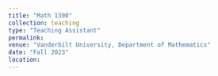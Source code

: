 ```yaml
---
title: "Math 1300"
collection: teaching
type: "Teaching Assistant"
permalink: 
venue: "Vanderbilt University, Department of Mathematics"
date: "Fall 2023"
location: 
---
```

